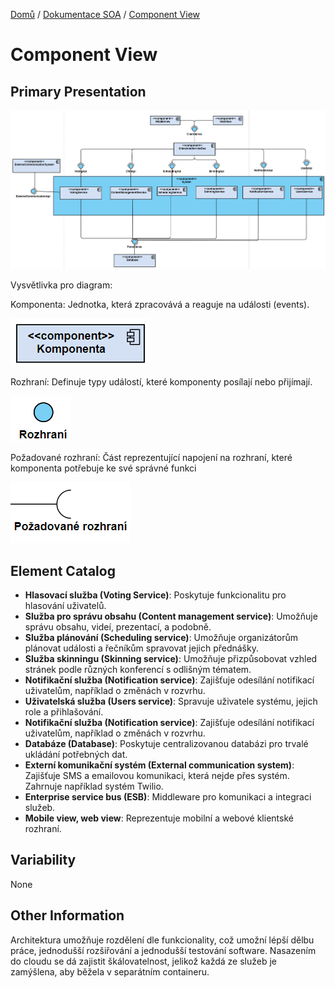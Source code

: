 [Domů](/README.md) / [Dokumentace SOA](/Dokumentace/SOA/README.md) / [Component View](/Dokumentace/SOA/pages/module-component.md)

# Component View

## Primary Presentation
![Component diagram](../assets/soa-component-diagram.png)

Vysvětlivka pro diagram:

Komponenta: Jednotka, která zpracovává a reaguje na události (events).

![komponenta](../assets/component-1.png)

Rozhraní: Definuje typy událostí, které komponenty posílají nebo přijímají.

![rozhraní](../assets/component-2.png)

Požadované rozhraní: Část reprezentující napojení na rozhraní, které komponenta potřebuje ke své správné funkci

![balíček](../assets/component-3.png)


## Element Catalog

- **Hlasovací služba (Voting Service)**: Poskytuje funkcionalitu pro hlasování uživatelů.
- **Služba pro správu obsahu (Content management service)**: Umožňuje správu obsahu, videí, prezentací, a podobně.
- **Služba plánování (Scheduling service)**: Umožňuje organizátorům plánovat události a řečníkům spravovat jejich přednášky.
- **Služba skinningu (Skinning service)**: Umožňuje přizpůsobovat vzhled stránek podle různých konferencí s odlišným tématem.
- **Notifikační služba (Notification service)**: Zajišťuje odesílání notifikací uživatelům, například o změnách v rozvrhu.
- **Uživatelská služba (Users service)**: Spravuje uživatele systému, jejich role a přihlašování.
- **Notifikační služba (Notification service)**: Zajišťuje odesílání notifikací uživatelům, například o změnách v rozvrhu.
- **Databáze (Database)**: Poskytuje centralizovanou databázi pro trvalé ukládání potřebných dat.
- **Externí komunikační systém (External communication system)**: Zajišťuje SMS a emailovou komunikaci, která nejde přes systém. Zahrnuje například systém Twilio.
- **Enterprise service bus (ESB)**: Middleware pro komunikaci a integraci služeb.
- **Mobile view, web view**: Reprezentuje mobilní a webové klientské rozhraní.
  
## Variability 
None

## Other Information
Architektura umožňuje rozdělení dle funkcionality, což umožní lépší dělbu práce, jednodušší rozšiřování a jednodušší testování software. Nasazením do cloudu se dá zajistit škálovatelnost, jelikož každá ze služeb je zamýšlena, aby běžela v separátním containeru. 
